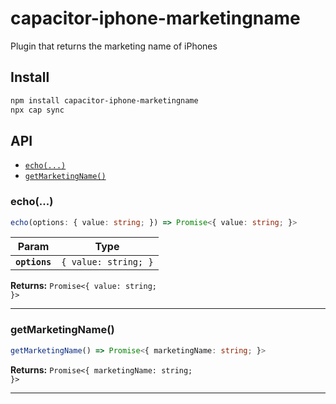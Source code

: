 # capacitor-iphone-marketingname

Plugin that returns the marketing name of iPhones

## Install

```bash
npm install capacitor-iphone-marketingname
npx cap sync
```

## API

<docgen-index>

* [`echo(...)`](#echo)
* [`getMarketingName()`](#getmarketingname)

</docgen-index>

<docgen-api>
<!--Update the source file JSDoc comments and rerun docgen to update the docs below-->

### echo(...)

```typescript
echo(options: { value: string; }) => Promise<{ value: string; }>
```

| Param         | Type                            |
| ------------- | ------------------------------- |
| **`options`** | <code>{ value: string; }</code> |

**Returns:** <code>Promise&lt;{ value: string; }&gt;</code>

--------------------


### getMarketingName()

```typescript
getMarketingName() => Promise<{ marketingName: string; }>
```

**Returns:** <code>Promise&lt;{ marketingName: string; }&gt;</code>

--------------------

</docgen-api>
